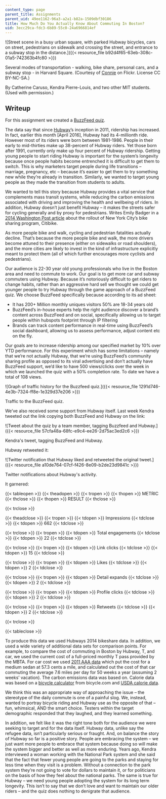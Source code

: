 ```yaml
---
content_type: page
parent_title: Assignments
parent_uid: 49ee1162-96a3-a2a1-b82a-1509dbf30186
title: How Much Do You Actually Know About Commuting In Boston?
uid: 3ecc29ca-fdc3-6b89-55c0-24a6966814ef
---
```


![Street scene in a busy urban square, with parked Hubway bicycles, cars on street, pedestrians on sidewalk and crossing the street, and entrance to a subway stop in the distance.]({{< resource_file b92d4f65-63eb-308c-01a5-742363b4fc80 >}})

Several modes of transportation - walking, bike share, personal cars, and a subway stop - in Harvard Square. (Courtesy of [Connie](https://www.flickr.com/photos/ironypoisoning/22238739609/ ) on Flickr. License CC BY-NC-SA.)

By Catherine Caruso, Kendra Pierre-Louis, and two other MIT students. (Used with permission.)

Writeup
-------

For this assignment we created a [BuzzFeed quiz](https://www.buzzfeed.com/judyc4a9bf06a3/how-much-do-you-actually-know-about-commuting-in-b-2a5bw).

The data say that since [Hubway](https://www.thehubway.com/)’s inception in 2011, ridership has increased. In fact, earlier this month \[April 2016\], Hubway had its 4-millionth ride. However most of its riders were born between 1981-1986. People in their early to mid-thirties make up 38-percent of Hubway riders. Yet those born after 1991, currently only make up four percent of Hubway ridership. Getting young people to start riding Hubway is important for the system’s longevity because once people habits become entrenched it is difficult to get them to switch. This is why marketers target people during life transitions – marriage, pregnancy, etc – because it’s easier to get them to try something new while they’re already in transition. Similarly, we wanted to target young people as they made the transition from students to adults.

We wanted to tell this story because Hubway provides a vital service that complements mass transit systems, while reducing the carbon emissions associated with driving and improving the health and wellbeing of riders. In addition, Hubway doesn’t just benefit Hubway – it makes the streets safer for cycling generally and by proxy for pedestrians. Writes Emily Badger in a [2014 Washington Post article](https://www.washingtonpost.com/news/wonk/wp/2014/04/17/actually-cyclists-make-city-streets-safer/) about the rollout of New York City’s bike sharing program, Citibike.

As more people bike and walk, cycling and pedestrian fatalities actually decline. That’s because the more people bike and walk, the more drivers become attuned to their presence (either on sidewalks or road shoulders), and the more cities are likely to invest in the kind of infrastructure explicitly meant to protect them (all of which further encourages more cyclists and pedestrians).

Our audience is 22-30 year old young professionals who live in the Boston area and need to commute to work. Our goal is to get more car and subway commuters using Hubway. Because it’s notoriously difficult to get riders to change habits, rather than an aggressive hard sell we thought we could get younger people to try Hubway through the game approach of a BuzzFeed quiz. We choose BuzzFeed specifically because according to its ad sheet:

*   It has 200+ Million monthly uniques visitors 50% are 18-34 years old
*   BuzzFeed’s in-house experts help the right audience discover a brand’s content across BuzzFeed and on social, specifically allowing us to target people within hubspots footprint through IP filtering
*   Brands can track content performance in real-time using BuzzFeed’s social dashboard, allowing us to assess performance, adjust content etc on the fly.

Our goals are to increase ridership among our specified market by 10% over YTD performance. For this experiment which has some limitations – namely that we’re not actually Hubway, that we’re using BuzzFeed’s community sharing profile as opposed to its viral advertising and don’t actually have BuzzFeed support, we’d like to have 500 views/clicks over the week in which we launched the quiz with a 50% completion rate. To date we have a total of 108 views.

![Graph of traffic history for the Buzzfeed quiz.]({{< resource_file 1291d746-4e3b-7324-ff8e-1e329d37e206 >}})

Traffic to the BuzzFeed quiz.

We’ve also received some support from Hubway itself. Last week Kendra tweeted out the link copying both BuzzFeed and Hubway on the link:

![Tweet about the quiz by a team member, tagging Buzzfeed and Hubway.]({{< resource_file 57cfa48a-68fc-e9c4-ee26-2d75ac3ed2c6 >}})

Kendra's tweet, tagging BuzzFeed and Hubway.

Hubway retweeted it:

![Twitter notification that Hubway liked and retweeted the original tweet.]({{< resource_file a10de764-07cf-f426-8e09-b2de23d9841c >}})

Twitter notifications about Hubway's activity.

It garnered:

{{< tableopen >}}
{{< theadopen >}}
{{< tropen >}}
{{< thopen >}}
METRIC
{{< thclose >}}
{{< thopen >}}
RESULT
{{< thclose >}}

{{< trclose >}}

{{< theadclose >}}
{{< tropen >}}
{{< tdopen >}}
Impressions
{{< tdclose >}}
{{< tdopen >}}
662
{{< tdclose >}}

{{< trclose >}}
{{< tropen >}}
{{< tdopen >}}
Total engagements
{{< tdclose >}}
{{< tdopen >}}
22
{{< tdclose >}}

{{< trclose >}}
{{< tropen >}}
{{< tdopen >}}
Link clicks
{{< tdclose >}}
{{< tdopen >}}
15
{{< tdclose >}}

{{< trclose >}}
{{< tropen >}}
{{< tdopen >}}
Likes
{{< tdclose >}}
{{< tdopen >}}
2
{{< tdclose >}}

{{< trclose >}}
{{< tropen >}}
{{< tdopen >}}
Detail expands
{{< tdclose >}}
{{< tdopen >}}
2
{{< tdclose >}}

{{< trclose >}}
{{< tropen >}}
{{< tdopen >}}
Profile clicks
{{< tdclose >}}
{{< tdopen >}}
2
{{< tdclose >}}

{{< trclose >}}
{{< tropen >}}
{{< tdopen >}}
Retweets
{{< tdclose >}}
{{< tdopen >}}
2
{{< tdclose >}}

{{< trclose >}}

{{< tableclose >}}

To produce this data we used Hubways 2014 bikeshare data. In addition, we used a wide variety of additional data sets for comparison points. For example, to compare the cost of commuting in Boston by Hubway, T, and car, we used the current cost of a full-priced monthly T pass provided by the MBTA. For car cost we used [2011 AAA data](http://archive.boston.com/cars/newsandreviews/overdrive/2011/04/average_car_ownership_nearly_9000_per_year.html) which put the cost for a medium sedan at 57.3 cents a mile, and calculated out the cost of that car commuting the average 7.6 miles per day for 50 weeks a year (assuming 2 weeks’ vacation). The carbon emissions data was based on. Calorie data was based on a [bicycle calculator](https://www.bicycling.com/food/calories/cycling-calories-burned-calculator) from bicycle.com and [USDA calorie data](https://www.nal.usda.gov/fnic/calculators-and-counters).

We think this was an appropriate way of approaching the issue – the stereotype of the daily commute is one of a painful slog. We, instead, wanted to portray bicycle riding and Hubway use as the opposite of that – fun, whimsical, AND the smart choice. Testers within the target demographic responded that they laughed, and they learned something.

In addition, we felt like it was the right tone both for the audience we were seeking to target and for the data itself. Hubway data, unlike say the refugee data, isn’t particularly serious or fraught. And, on balance the story of Hubway so far is a positive story. People are embracing the system – we just want more people to embrace that system because doing so will make the system bigger and better as well as more enduring. Years ago, Kendra interviewed a woman working with the National Park system and she said that the fact that fewer young people are going to the parks and staying for less time when they visit is a problem. Without a connection to the park system they’re not going to vote for dollars to maintain it, or for politicians on the basis of how they feel about the national parks. The same is true for Hubway – we need young people adopting the system for its long term longevity. This isn’t to say that we don’t love and want to maintain our older riders – and the quiz does nothing to denigrate that audience.